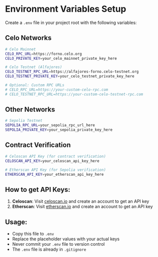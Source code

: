 # Environment Variables Setup

Create a `.env` file in your project root with the following variables:

## Celo Networks
```bash
# Celo Mainnet
CELO_RPC_URL=https://forno.celo.org
CELO_PRIVATE_KEY=your_celo_mainnet_private_key_here

# Celo Testnet (Alfajores)
CELO_TESTNET_RPC_URL=https://alfajores-forno.celo-testnet.org
CELO_TESTNET_PRIVATE_KEY=your_celo_testnet_private_key_here

# Optional: Custom RPC URLs
# CELO_RPC_URL=https://your-custom-celo-rpc.com
# CELO_TESTNET_RPC_URL=https://your-custom-celo-testnet-rpc.com
```

## Other Networks
```bash
# Sepolia Testnet
SEPOLIA_RPC_URL=your_sepolia_rpc_url_here
SEPOLIA_PRIVATE_KEY=your_sepolia_private_key_here
```

## Contract Verification
```bash
# Celoscan API Key (for contract verification)
CELOSCAN_API_KEY=your_celoscan_api_key_here

# Etherscan API Key (for Sepolia verification)
ETHERSCAN_API_KEY=your_etherscan_api_key_here
```

## How to get API Keys:
1. **Celoscan**: Visit [celoscan.io](https://celoscan.io) and create an account to get an API key
2. **Etherscan**: Visit [etherscan.io](https://etherscan.io) and create an account to get an API key

## Usage:
- Copy this file to `.env`
- Replace the placeholder values with your actual keys
- Never commit your `.env` file to version control
- The `.env` file is already in `.gitignore`

